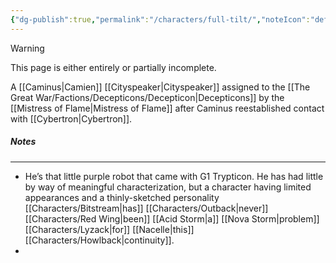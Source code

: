 ```yaml
---
{"dg-publish":true,"permalink":"/characters/full-tilt/","noteIcon":"default"}
---
```

  
>[!warning] 
>This page is either entirely or partially incomplete. 

A [[Caminus\|Camien]] [[Cityspeaker\|Cityspeaker]] assigned to the [[The Great War/Factions/Decepticons/Decepticon\|Decepticons]] by the [[Mistress of Flame\|Mistress of Flame]] after Caminus reestablished contact with [[Cybertron\|Cybertron]]. 
##### Notes
--- 
- He’s that little purple robot that came with G1 Trypticon. He has had little by way of meaningful characterization, but a character having limited appearances and a thinly-sketched personality [[Characters/Bitstream\|has]] [[Characters/Outback\|never]] [[Characters/Red Wing\|been]] [[Acid Storm\|a]] [[Nova Storm\|problem]] [[Characters/Lyzack\|for]] [[Nacelle\|this]] [[Characters/Howlback\|continuity]].
- 